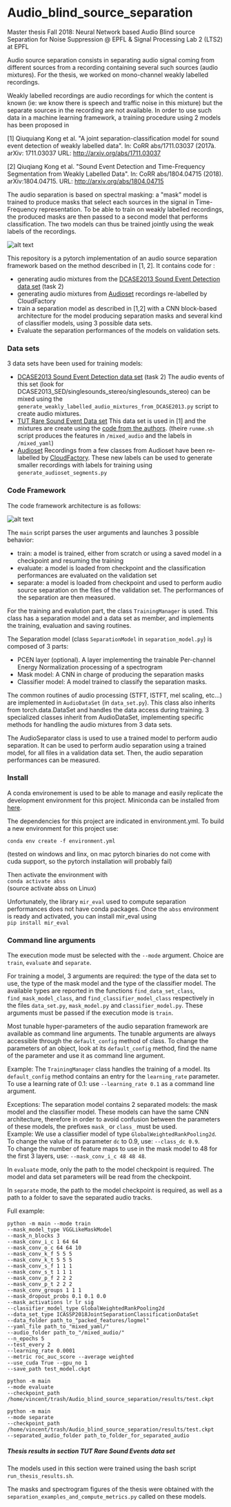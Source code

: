 # Audio_blind_source_separation
Master thesis Fall 2018: Neural Network based Audio Blind source Separation for Noise Suppression @ EPFL &amp; 
Signal Processing Lab 2 (LTS2) at EPFL

Audio source separation consists in separating audio signal coming from different sources from a recording containing 
several such sources (audio mixtures). For the thesis, we worked on mono-channel weakly labelled recordings.

Weakly labelled recordings are audio recordings for which the content is known (ie: we know there is speech and traffic 
noise in this mixture) but the separate sources in the recording are not available. In order to use such data in a 
machine learning framework, a training procedure using 2 models has been proposed in 

[1] Qiuquiang Kong et al. "A joint separation-classification model for sound event detection of weakly labelled data". 
In: CoRR abs/1711.03037 (2017à. arXiv: 1711.03037 URL: http://arxiv.org/abs/1711.03037

[2] Qiuqiang Kong et al. "Sound Event Detection and Time-Frequency Segmentation from Weakly Labelled Data". In: CoRR 
abs/1804.04715 (2018). arXiv:1804.04715. URL: http://arxiv.org/abs/1804.04715

The audio separation is based on spectral masking: a "mask" model is trained to produce masks that select each sources 
in the signal in Time-Frequency representation. To be able to train on weakly labelled recordings, the produced masks
are then passed to a second model that performs classification. The two models can thus be trained jointly using the 
weak labels of the recordings.

![alt text](https://github.com/4p0pt0Z/Audio_blind_source_separation/blob/master/diagram_audio_separation_from_weakly_labelled_data.png
"Audio Separation Training from weakly labelled data")


This repository is a pytorch implementation of an audio source separation framework based on the method described in 
[1, 2]. It contains code for :
* generating audio mixtures from the 
[DCASE2013 Sound Event Detection data set](http://c4dm.eecs.qmul.ac.uk/sceneseventschallenge/description.html) (task 2)
* generating audio mixtures from [Audioset](https://research.google.com/audioset/) recordings re-labelled by 
CloudFactory
* train a separation model as described in [1,2] with a CNN block-based architecture for the model producing separation
masks and several kind of classifier models, using 3 possible data sets.
* Evaluate the separation performances of the models on validation sets. 


### Data sets
3 data sets have been used for training models:
* [DCASE2013 Sound Event Detection data set](http://c4dm.eecs.qmul.ac.uk/sceneseventschallenge/description.html) (task 2)
The audio events of this set (look for DCASE2013_SED/singlesounds_stereo/singlesounds_stereo) can be mixed using the 
`generate_weakly_labelled_audio_mixtures_from_DCASE2013.py` script to create audio mixtures.
* [TUT Rare Sound Event Data set](http://www.cs.tut.fi/sgn/arg/dcase2017/challenge/task-rare-sound-event-detection)
This data set is used in [1] and the mixtures are create using the 
[code from the authors](https://github.com/qiuqiangkong/ICASSP2018_joint_separation_classification). (theire 
`runme.sh` script produces the features in `/mixed_audio` and the labels in `/mixed_yaml`)
* [Audioset](https://research.google.com/audioset/) Recordings from a few classes from Audioset have been re-labelled by 
[CloudFactory](https://www.cloudfactory.com/). These new labels can be used to generate smaller recordings with labels 
for training using `generate_audioset_segments.py` 


### Code Framework
The code framework architecture is as follows:

![alt text](https://github.com/4p0pt0Z/Audio_blind_source_separation/blob/master/diagram_code.png "Code Organization")

The `main` script parses the user arguments and launches 3 possible behavior:
* train: a model is trained, either from scratch or using a saved model in a checkpoint and resuming the training
* evaluate: a model is loaded from checkpoint and the classification performances are evaluated on the validation set
* separate: a model is loaded from checkpoint and used to perform audio source separation on the files of the validation
set. The performances of the separation are then measured.

For the training and evalution part, the class `TrainingManager` is used. This class has a separation model and a data set 
as member, and implements the training, evaluation and saving routines.

The Separation model (class `SeparationModel` in `separation_model.py`) is composed of 3 parts: 
* PCEN layer (optional). A layer implementing the trainable Per-channel Energy Normalization processing of a spectrogram
* Mask model: A CNN in charge of producing the separation masks
* Classifier model: A model trained to classify the separation masks.

The common routines of audio processing (STFT, ISTFT, mel scaling, etc...) are implemented in `AudioDataSet` 
(in `data_set.py`). This class also inherits from torch.data.DataSet and handles the data access during training. 
3 specialized classes inherit from AudioDataSet, implementing specific methods for handling the audio mixtures from 3 
data sets.

The AudioSeparator class is used to use a trained model to perform audio separation. It can be used to perform audio 
separation using a trained model, for all files in a validation data set. Then, the audio separation performances can 
be measured.


### Install
A conda environement is used to be able to manage and easily replicate the development environment for this project.
Miniconda can be installed from [here](https://conda.io/en/latest/miniconda.html).

The dependencies for this project are indicated in environment.yml.
To build a new environment for this project use:

`conda env create -f environment.yml`  

(tested on windows and linx, on mac pytorch binaries do not come with cuda support, so the pytorch installation will 
probably fail)

Then activate the environment with   
`conda activate abss`  
(source activate abss on Linux)

Unfortunately, the library `mir_eval` used to compute separation performances does not have conda packages.
Once the `abss` environment is ready and activated, you can install mir_eval using  
`pip install mir_eval`  


### Command line arguments
The execution mode must be selected with the `--mode` argument. Choice are `train`, `evaluate` and `separate`.

For training a model, 3 arguments are required: the type of the data set to use, the type of the mask model and the 
type of the classifier model. The available types are reported in the functions `find_data_set_class`, 
`find_mask_model_class`, and `find_classifier_model_class` respectively in the files `data_set.py`, `mask_model.py` and
`classifier_model.py`. These arguments must be passed if the execution mode is `train`.


Most tunable hyper-parameters of the audio separation framework are available as command line arguments. The tunable 
arguments are always accessible through the `default_config` method of class. To change the parameters of an object, 
look at its `default_config` method, find the name of the parameter and use it as command line argument.

Example: The `TrainingManager` class handles the training of a model. Its `default_config` method contains an entry for 
the `learning_rate` parameter. To use a learning rate of 0.1: use `--learning_rate 0.1` as a command line argument.

Exceptions: The separation model contains 2 separated models: the mask model and the classifier model. These models can 
have the same CNN architecture, therefore in order to avoid confusion between the parameters of these models, the 
prefixes `mask_` or `class_` must be used.  
Example: We use a classifier model of type `GlobalWeightedRankPooling2d`. To change the value of its parameter `dc` to 
0.9, use: `--class_dc 0.9`.  
To change the number of feature maps to use in the mask model to 48 for the first 3 layers, use: 
`--mask_conv_i_c 48 48 48`.

In `evaluate` mode, only the path to the model checkpoint is required. The model and data set parameters will be read 
from the checkpoint. 

In `separate` mode, the path to the model checkpoint is required, as well as a path to a folder to save the separated 
audio tracks.

Full example:

```
python -m main --mode train 
--mask_model_type VGGLikeMaskModel 
--mask_n_blocks 3 
--mask_conv_i_c 1 64 64 
--mask_conv_o_c 64 64 10 
--mask_conv_k_f 5 5 5 
--mask_conv_k_t 5 5 5 
--mask_conv_s_f 1 1 1 
--mask_conv_s_t 1 1 1 
--mask_conv_p_f 2 2 2 
--mask_conv_p_t 2 2 2 
--mask_conv_groups 1 1 1 
--mask_dropout_probs 0.1 0.1 0.0 
--mask_activations lr lr sig 
--classifier_model_type GlobalWeightedRankPooling2d 
--data_set_type ICASSP2018JointSeparationClassificationDataSet 
--data_folder path_to_"packed_features/logmel" 
--yaml_file path_to_"mixed_yaml/" 
--audio_folder path_to_"/mixed_audio/" 
--n_epochs 5 
--test_every 2 
--learning_rate 0.0001 
--metric roc_auc_score --average weighted 
--use_cuda True --gpu_no 1 
--save_path test_model.ckpt
```
 
```
python -m main 
--mode evaluate 
--checkpoint_path /home/vincent/trash/Audio_blind_source_separation/results/test.ckpt
```

```
python -m main 
--mode separate  
--checkpoint_path /home/vincent/trash/Audio_blind_source_separation/results/test.ckpt
--separated_audio_folder path_to_folder_for_separated_audio
```

##### Thesis results in section TUT Rare Sound Events data set
The models used in this section were trained using the bash script `run_thesis_results.sh`.

The masks and spectrogram figures of the thesis were obtained with the `separation_examples_and_compute_metrics.py` 
called on these models.
 